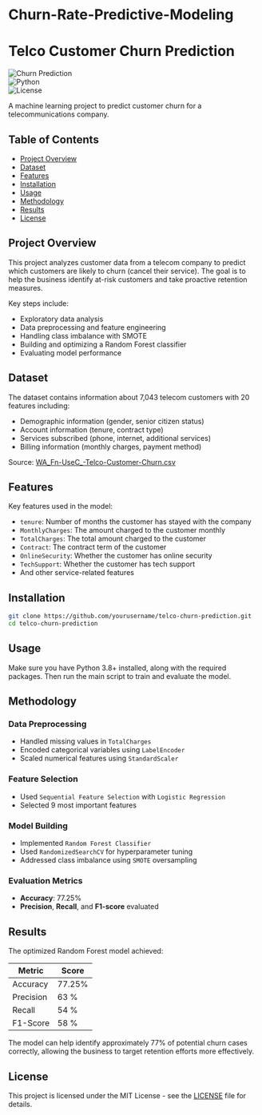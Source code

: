 # Churn-Rate-Predictive-Modeling

# Telco Customer Churn Prediction

![Churn Prediction](https://img.shields.io/badge/Type-Machine_Learning-blue)  
![Python](https://img.shields.io/badge/Python-3.8%2B-green)  
![License](https://img.shields.io/badge/License-MIT-orange)  

A machine learning project to predict customer churn for a telecommunications company.

## Table of Contents
- [Project Overview](#project-overview)
- [Dataset](#dataset)
- [Features](#features)
- [Installation](#installation)
- [Usage](#usage)
- [Methodology](#methodology)
- [Results](#results)
- [License](#license)

## Project Overview

This project analyzes customer data from a telecom company to predict which customers are likely to churn (cancel their service). The goal is to help the business identify at-risk customers and take proactive retention measures.

Key steps include:
- Exploratory data analysis
- Data preprocessing and feature engineering
- Handling class imbalance with SMOTE
- Building and optimizing a Random Forest classifier
- Evaluating model performance

## Dataset

The dataset contains information about 7,043 telecom customers with 20 features including:

- Demographic information (gender, senior citizen status)
- Account information (tenure, contract type)
- Services subscribed (phone, internet, additional services)
- Billing information (monthly charges, payment method)

Source: [WA_Fn-UseC_-Telco-Customer-Churn.csv](https://www.kaggle.com/datasets/blastchar/telco-customer-churn)

## Features

Key features used in the model:
- `tenure`: Number of months the customer has stayed with the company
- `MonthlyCharges`: The amount charged to the customer monthly
- `TotalCharges`: The total amount charged to the customer
- `Contract`: The contract term of the customer
- `OnlineSecurity`: Whether the customer has online security
- `TechSupport`: Whether the customer has tech support
- And other service-related features

## Installation

```bash
git clone https://github.com/yourusername/telco-churn-prediction.git
cd telco-churn-prediction
```

## Usage

Make sure you have Python 3.8+ installed, along with the required packages. Then run the main script to train and evaluate the model.

## Methodology

### Data Preprocessing
- Handled missing values in `TotalCharges`
- Encoded categorical variables using `LabelEncoder`
- Scaled numerical features using `StandardScaler`

### Feature Selection
- Used `Sequential Feature Selection` with `Logistic Regression`
- Selected 9 most important features

### Model Building
- Implemented `Random Forest Classifier`
- Used `RandomizedSearchCV` for hyperparameter tuning
- Addressed class imbalance using `SMOTE` oversampling

### Evaluation Metrics
- **Accuracy**: 77.25%
- **Precision**, **Recall**, and **F1-score** evaluated

## Results

The optimized Random Forest model achieved:

| Metric     | Score  |
|------------|--------|
| Accuracy   | 77.25% |
| Precision  | 63 %   |
| Recall     | 54 %   |
| F1-Score   | 58 %   |

The model can help identify approximately 77% of potential churn cases correctly, allowing the business to target retention efforts more effectively.

## License

This project is licensed under the MIT License - see the [LICENSE](LICENSE) file for details.
